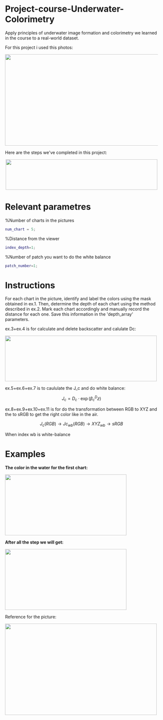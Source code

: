 # Project-course-Underwater-Colorimetry

Apply principles of underwater image formation
and colorimetry we learned in the course to a real-world dataset.

For this project i used this photos:

<img src="https://github.com/galversano/Project-course---underwater-Underwater-Colorimetry/assets/66177443/dd2421df-8a26-4b71-b1c6-350117b42683" width="700" height="300">


Here are the steps we've completed in this project:

<p align="center">
  <img src="https://github.com/galversano/Project-course---underwater-Underwater-Colorimetry/assets/66177443/2ce0387e-139b-4e7f-a665-a14311ad95f0" width="500" height="100">
</p>



# Relevant parametres
%Number of charts in the pictures
```matlab
num_chart = 5;
 ```   
%Distance from the viewer
  ```matlab
index_depth=1;
 ```
%Number of patch you want to do the white balance 
```matlab
patch_number=1;
 ```

# Instructions

For each chart in the picture, identify and label the colors using the mask obtained in ex.1. 
Then, determine the depth of each chart using the method described in ex.2. 
Mark each chart accordingly and manually record the distance for each one. Save this information in the 'depth_array' parameters.

ex.3+ex.4 is for calculate and delete backscatter and calulate Dc:

<img src="https://github.com/galversano/Project-course---underwater-Underwater-Colorimetry/assets/66177443/e7c9a5e6-991e-47bd-b215-ffd509f4fc76" width="500" height="150">

ex.5+ex.6+ex.7 is to caululate the J_c and do white balance:

$$
J_c = D_c \cdot \exp(\beta^{D}_c z)
$$

ex.8+ex.9+ex.10+ex.11 is for do the transformation between RGB to XYZ and the to sRGB to get the right color like in the air.

$$
J_{c}(RGB) \rightarrow Jc_{wb}(RGB) \rightarrow XYZ_{wb} \rightarrow sRGB
$$

When index wb is white-balance

# Examples

__The color in the water for the first chart:__

<img src="https://github.com/galversano/Project-course---underwater-Underwater-Colorimetry/assets/66177443/24fdfd27-9e50-4eda-a453-6db12965cd24" width="400" height="200">


__After all the step we will get:__

<img src="https://github.com/galversano/Project-course---underwater-Underwater-Colorimetry/assets/66177443/91f505fd-7ffa-41d8-a196-c376f628ec25" width="400" height="200">


Reference for the picture:

<img src="https://github.com/galversano/Project-course---underwater-Underwater-Colorimetry/assets/66177443/554d67be-730e-49fd-8635-25a104494036" width="500" height="300">









